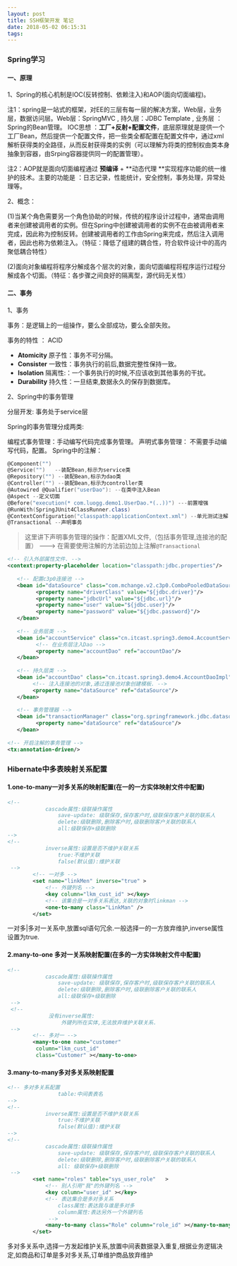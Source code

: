 ```yaml
---
layout: post
title: SSH框架开发 笔记
date: 2018-05-02 06:15:31
tags:
---
```


### Spring学习

#### 一、原理

1、Spring的核心机制是IOC(反转控制、依赖注入)和AOP(面向切面编程)。

注1：spring是一站式的框架，对EE的三层有每一层的解决方案，Web层，业务层，数据访问层。Web层：SpringMVC , 持久层：JDBC Template , 业务层 ：Spring的Bean管理。 IOC思想 ：**工厂+反射+配置文件**，底层原理就是提供一个工厂Bean，然后提供一个配置文件，把一些类全都配置在配置文件中，通过xml解析获得类的全路径，从而反射获得类的实例（可以理解为将类的控制权由类本身抽象到容器，由Srping容器提供同一的配置管理）。

注2：AOP就是面向切面编程通过 **预编译** + **动态代理 **实现程序功能的统一维护的技术。主要的功能是 ：日志记录，性能统计，安全控制，事务处理，异常处理等。

2、概念：

(1)当某个角色需要另一个角色协助的时候，传统的程序设计过程中，通常由调用者来创建被调用者的实例。但在Spring中创建被调用者的实例不在由被调用者来完成，因此称为控制反转。创建被调用者的工作由Spring来完成，然后注入调用者，因此也称为依赖注入。（特征：降低了组建的耦合性，符合软件设计中的高内聚低耦合特性）

 (2)面向对象编程将程序分解成各个层次的对象，面向切面编程将程序运行过程分解成各个切面。（特征：各步骤之间良好的隔离型，源代码无关性）

<!-- more -->


#### 二、事务

1、事务

事务：是逻辑上的一组操作，要么全部成功，要么全部失败。

事务的特性 ：  ACID

- **Atomicity** 原子性：事务不可分隔。
- **Consister** 一致性：事务执行的前后,数据完整性保持一致。
- **Isolation** 隔离性:：一个事务执行的时候,不应该收到其他事务的干扰。
- **Durability** 持久性：一旦结束,数据永久的保存到数据库。

2、Spring中的事务管理


分层开发: 事务处于service层

Spring的事务管理分成两类:

编程式事务管理：手动编写代码完成事务管理。
声明式事务管理： 不需要手动编写代码，配置。
Spring中的注解：

```powershell
@Component("")
@Service("")   --装配Bean,标示为service类
@Repository("") --装配Bean,标示为dao类
@Controller("") --装配Bean,标示为controller类
@Autowired @Qualifier("userDao"): --在类中注入Bean
@Aspect --定义切面
@Before("execution(* com.luogg.demo1.UserDao.*(..))") ---前置增强
@RunWith(SpringJUnit4ClassRunner.class)
@ContextConfiguration("classpath:applicationContext.xml") --单元测试注解
@Transactional --声明事务
```

>这里讲下声明事务管理的操作：配置XML文件,（包括事务管理,连接池的配置）  --->   在需要使用注解的方法前边加上注解`@Transactional`

```XML
<!-- 引入外部属性文件. -->
<context:property-placeholder location="classpath:jdbc.properties"/>
     
   <!-- 配置c3p0连接池 -->
   <bean id="dataSource" class="com.mchange.v2.c3p0.ComboPooledDataSource">
         <property name="driverClass" value="${jdbc.driver}"/>
         <property name="jdbcUrl" value="${jdbc.url}"/>
         <property name="user" value="${jdbc.user}"/>
         <property name="password" value="${jdbc.password}"/>
   </bean>
     
   <!-- 业务层类 -->
   <bean id="accountService" class="cn.itcast.spring3.demo4.AccountServiceImpl">
         <!-- 在业务层注入Dao -->
         <property name="accountDao" ref="accountDao"/>
   </bean>
     
   <!-- 持久层类 -->
   <bean id="accountDao" class="cn.itcast.spring3.demo4.AccountDaoImpl">
        <!-- 注入连接池的对象,通过连接池对象创建模板. -->
        <property name="dataSource" ref="dataSource"/>
   </bean>
    
   <!-- 事务管理器 -->
   <bean id="transactionManager" class="org.springframework.jdbc.datasource.DataSourceTransactionManager">
         <property name="dataSource" ref="dataSource"/>
   </bean>
   
<!-- 开启注解的事务管理 -->
<tx:annotation-driven/>
```



### Hibernate中多表映射关系配置


#### 1.one-to-many一对多关系的映射配置(在一的一方实体映射文件中配置)

```xml
<!-- 
            cascade属性:级联操作属性
                save-update: 级联保存,保存客户时,级联保存客户关联的联系人
                delete:级联删除,删除客户时,级联删除客户关联的联系人
                all:级联保存+级联删除
-->
<!-- 
            inverse属性:设置是否不维护关联关系
                true:不维护关联
                false(默认值):维护关联
 -->
        <!-- 一对多 -->
        <set name="linkMen" inverse="true" >
            <!-- 外键列名 -->
            <key column="lkm_cust_id" ></key>
            <!-- 该集合是一对多关系表达,关联的对象时linkman -->
            <one-to-many class="LinkMan" />
        </set>   
```

一对多|多对一关系中,放置sql语句冗余.一般选择一的一方放弃维护,inverse属性设置为true.


#### 2.many-to-one 多对一关系映射配置(在多的一方实体映射文件中配置)

```XML
<!-- 
            cascade属性:级联操作属性
                save-update: 级联保存,保存客户时,级联保存客户关联的联系人
                delete:级联删除,删除客户时,级联删除客户关联的联系人
                all:级联保存+级联删除
 -->
 <!-- 
             没有inverse属性:
                 外键列所在实体,无法放弃维护关联关系.
 -->
        <!-- 多对一 -->
        <many-to-one name="customer"    
         column="lkm_cust_id" 
         class="Customer" ></many-to-one>
```


#### 3.many-to-many多对多关系映射配置

```XML
<!-- 多对多关系配置 
                table:中间表表名
-->
<!-- 
            inverse属性:设置是否不维护关联关系
                true:不维护关联
                false(默认值):维护关联
-->
<!-- 
            cascade属性:级联操作属性
                save-update: 级联保存,保存客户时,级联保存客户关联的联系人
                delete:级联删除,删除客户时,级联删除客户关联的联系人
                all: 级联保存+级联删除
 -->
        <set name="roles" table="sys_user_role"   >
            <!-- 别人引用"我"的外键列名 -->
            <key column="user_id" ></key>
            <!-- 表达集合是多对多关系
                class属性:表达我与谁是多对多
                column属性:表达另外一个外键列名
             -->
            <many-to-many class="Role" column="role_id" ></many-to-many>
        </set>
```
多对多关系中,选择一方发起维护关系,放置中间表数据录入重复,根据业务逻辑决定,如商品和订单是多对多关系,订单维护商品放弃维护

